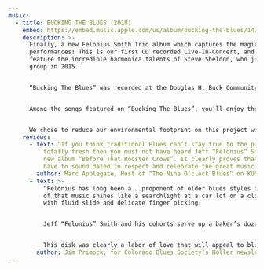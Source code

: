 ```yaml
---
music:
  - title: BUCKING THE BLUES (2018)
    embed: https://embed.music.apple.com/us/album/bucking-the-blues/1417351829?app=music
    description: >-
      Finally, a new Felonius Smith Trio album which captures the magic of our live
      performances! This is our first CD recorded Live-In-Concert, and our first to
      feature the incredible harmonica talents of Steve Sheldon, who joined the
      group in 2015. 


      “Bucking The Blues” was recorded at the Douglas H. Buck Community Recreation Center in Littleton, Colorado on February 23, 2018. It was an evening which found the band in top form and the audience in high spirits. The album boasts 16 of our most requested songs, and captures a 75 minute concert on one disc! 


      Among the songs featured on “Bucking The Blues”, you'll enjoy the soulful vocals and nifty slide guitar work of Felonius Smith on the opening track, “Prodigal Son”; the dueling melodies of slide guitar and harmonica in a unique arrangement of “St. Louis Blues”. Four songs are propelled by the big toot of J. Scott Johnson's sousaphone, including “Down By The Riverside”, “Jealous Hearted Woman”, “Your Feet's Too Big” - and “Jelly Roll Baker” with the sousaphone laying down a mean rhumba beat! On “Spoonful”, the extended, improvised interplay between harmonica and baritone slide guitar is remarkable, as is the ominous growl of the upright bass played with a bow. Another treat is the vocal duet and funky tone of the 1930's National resonator mandolin on the jug band classic “Viola Lee Blues”; and finally a rip-roaring arrangement of the Blind Willie McTell standard “Statesboro Blues”. 


      We chose to reduce our environmental footprint on this project with a simple CD sleeve packaging. Click [HERE](https://feloniussmith.com/files/BuckLinerNotes2018.pdf) to view complete liner notes for all the details about the songs, instruments, plus art and production credits.
    reviews:
      - text: “If you think traditional Blues can’t stay true to the past and still be
          totally fresh then you must not have heard Jeff “Felonius” Smith and his
          new album “Before That Rooster Crows”. It clearly proves that you don’t
          have to sound dated to respect and celebrate the great music of the past.”
        author: Marc Applegate, Host of “The Nine O’clock Blues” on KUNC 91.5FM
      - text: >-
          “Felonius has long been a...proponent of older blues styles and his love
          of that music shines like a searchlight at a car lot on a cloudy night,
          with fluid slide and delicate finger picking.


          Jeff “Felonius” Smith and his cohorts serve up a baker’s dozen blues tunes in pre-WWII style, including six originals, and the emphasis is on fun....


          This disk was clearly a labor of love that will appeal to blues fans who enjoy unamplified music played on the porch or street corner...Count me in. ”
        author: Jim Primock, for Colorado Blues Society’s Holler newsletter, Oct.-Nov. 2014
---
```

